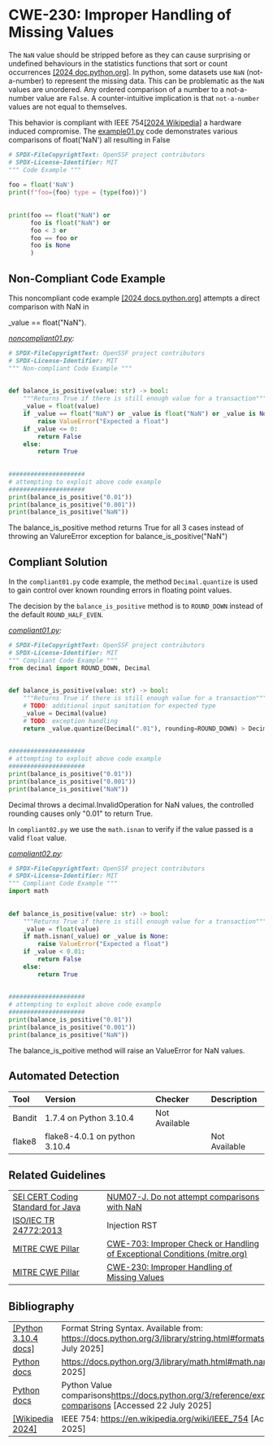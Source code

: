 # CWE-230: Improper Handling of Missing Values

The `NaN` value should be stripped before as they can cause surprising or undefined behaviours in the statistics functions that sort or count occurrences [[2024 doc.python.org]](https://docs.python.org/3/library/statistics.html).
In python, some datasets use `NaN` (not-a-number) to represent the missing data. This can be problematic as the `NaN` values are unordered.  Any ordered comparison of a number to a not-a-number value are `False`. A counter-intuitive implication is that `not-a-number` values are not equal to themselves.

This behavior is compliant with IEEE 754[[2024 Wikipedia]](https://en.wikipedia.org/wiki/IEEE_754) a hardware induced compromise.
The [example01.py](example01.py) code demonstrates various comparisons of float('NaN') all resulting in False
```python
# SPDX-FileCopyrightText: OpenSSF project contributors
# SPDX-License-Identifier: MIT
""" Code Example """
 
foo = float('NaN')
print(f"foo={foo} type = {type(foo)}")
 
 
print(foo == float("NaN") or
      foo is float("NaN") or
      foo < 3 or
      foo == foo or
      foo is None
      )

```
## Non-Compliant Code Example

This noncompliant code example [[2024 docs.python.org]](https://docs.python.org/3/reference/expressions.html#value-comparisons) attempts a direct comparison with NaN in

_value == float("NaN").

*[noncompliant01.py](noncompliant01.py):*

```python
# SPDX-FileCopyrightText: OpenSSF project contributors
# SPDX-License-Identifier: MIT
""" Non-compliant Code Example """
 
 
def balance_is_positive(value: str) -> bool:
    """Returns True if there is still enough value for a transaction"""
    _value = float(value)
    if _value == float("NaN") or _value is float("NaN") or _value is None:
        raise ValueError("Expected a float")
    if _value <= 0:
        return False
    else:
        return True
 
 
#####################
# attempting to exploit above code example
#####################
print(balance_is_positive("0.01"))
print(balance_is_positive("0.001"))
print(balance_is_positive("NaN"))

```

The balance_is_positive method returns True for all 3 cases instead of throwing an ValureError exception for balance_is_positive("NaN")

## Compliant Solution

In the `compliant01.py` code example, the method `Decimal.quantize` is used to gain control over known rounding errors in floating point values.

The decision by the `balance_is_positive` method is to `ROUND_DOWN` instead of the default `ROUND_HALF_EVEN`.

*[compliant01.py](compliant01.py):*

```python
# SPDX-FileCopyrightText: OpenSSF project contributors
# SPDX-License-Identifier: MIT
""" Compliant Code Example """
from decimal import ROUND_DOWN, Decimal
 
 
def balance_is_positive(value: str) -> bool:
    """Returns True if there is still enough value for a transaction"""
    # TODO: additional input sanitation for expected type
    _value = Decimal(value)
    # TODO: exception handling
    return _value.quantize(Decimal(".01"), rounding=ROUND_DOWN) > Decimal("0.00")
 
 
#####################
# attempting to exploit above code example
#####################
print(balance_is_positive("0.01"))
print(balance_is_positive("0.001"))
print(balance_is_positive("NaN"))

```

Decimal throws a decimal.InvalidOperation for NaN values, the controlled rounding causes only "0.01" to return True.

In `compliant02.py` we use the `math.isnan` to verify if the value passed is a valid `float` value.

*[compliant02.py](compliant02.py):*

```python
# SPDX-FileCopyrightText: OpenSSF project contributors
# SPDX-License-Identifier: MIT
""" Compliant Code Example """
import math
 
 
def balance_is_positive(value: str) -> bool:
    """Returns True if there is still enough value for a transaction"""
    _value = float(value)
    if math.isnan(_value) or _value is None:
        raise ValueError("Expected a float")
    if _value < 0.01:
        return False
    else:
        return True
 
 
#####################
# attempting to exploit above code example
#####################
print(balance_is_positive("0.01"))
print(balance_is_positive("0.001"))
print(balance_is_positive("NaN"))

```

The balance_is_poitive method will raise an ValueError for NaN values.

## Automated Detection

|Tool|Version|Checker|Description|
|:----|:----|:----|:----|
|Bandit|1.7.4 on Python 3.10.4|Not Available||
|flake8|flake8-4.0.1 on python 3.10.4||Not Available|

## Related Guidelines

|||
|:---|:---|
|[SEI CERT Coding Standard for Java](https://wiki.sei.cmu.edu/confluence/display/java/SEI+CERT+Oracle+Coding+Standard+for+Java)|[NUM07-J. Do not attempt comparisons with NaN](https://wiki.sei.cmu.edu/confluence/display/java/NUM07-J.+Do+not+attempt+comparisons+with+NaN)|
|[ISO/IEC TR 24772:2013](https://wiki.sei.cmu.edu/confluence/display/java/Rule+AA.+References#RuleAA.References-ISO/IECTR24772-2013)|Injection RST|
|[MITRE CWE Pillar](http://cwe.mitre.org/)|[CWE-703: Improper Check or Handling of Exceptional Conditions (mitre.org)](https://cwe.mitre.org/data/definitions/703.html)|
|[MITRE CWE Pillar](http://cwe.mitre.org/)|[CWE-230: Improper Handling of Missing Values](https://cwe.mitre.org/data/definitions/230.html)|

## Bibliography

|||
|:---|:---|
|[[Python 3.10.4 docs]](https://docs.python.org/3/library/string.html#formatstrings)|Format String Syntax. Available from: <https://docs.python.org/3/library/string.html#formatstrings> \[Accessed 22 July 2025]|
|[Python docs](https://docs.python.org/3/)|<https://docs.python.org/3/library/math.html#math.nan> \[Accessed 22 July 2025]|
|[Python docs](https://docs.python.org/3/)|Python Value comparisons<https://docs.python.org/3/reference/expressions.html#value-comparisons> \[Accessed 22 July 2025]|
|[[Wikipedia 2024]](https://realpython.com/python-string-formatting/)|IEEE 754: <https://en.wikipedia.org/wiki/IEEE_754> \[Accessed 22 July 2025]|
